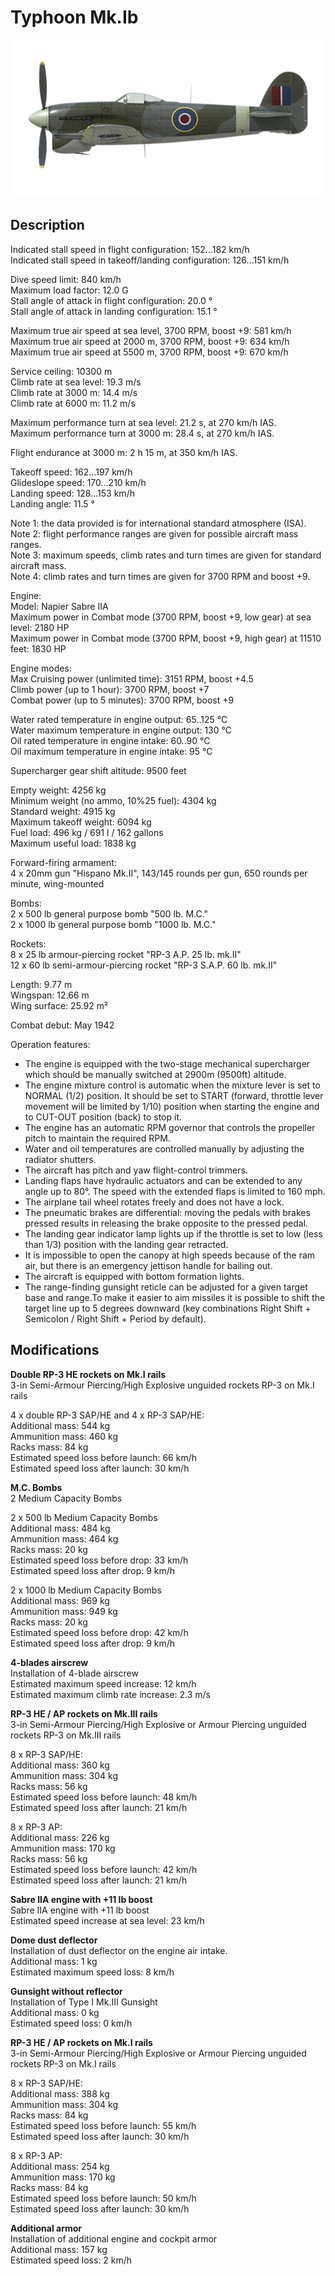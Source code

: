 # Typhoon Mk.Ib

![typhoonmkib](../images/planes/typhoonmkib.png)

## Description

Indicated stall speed in flight configuration: 152...182 km/h  
Indicated stall speed in takeoff/landing configuration: 126...151 km/h  
  
Dive speed limit: 840 km/h  
Maximum load factor: 12.0 G  
Stall angle of attack in flight configuration: 20.0 °  
Stall angle of attack in landing configuration: 15.1 °  
  
Maximum true air speed at sea level, 3700 RPM, boost +9: 581 km/h  
Maximum true air speed at 2000 m, 3700 RPM, boost +9: 634 km/h  
Maximum true air speed at 5500 m, 3700 RPM, boost +9: 670 km/h  
  
Service ceiling: 10300 m  
Climb rate at sea level: 19.3 m/s  
Climb rate at 3000 m: 14.4 m/s  
Climb rate at 6000 m: 11.2 m/s  
  
Maximum performance turn at sea level: 21.2 s, at 270 km/h IAS.  
Maximum performance turn at 3000 m: 28.4 s, at 270 km/h IAS.  
  
Flight endurance at 3000 m: 2 h 15 m, at 350 km/h IAS.  
  
Takeoff speed: 162...197 km/h  
Glideslope speed: 170...210 km/h  
Landing speed: 128...153 km/h  
Landing angle: 11.5 °  
  
Note 1: the data provided is for international standard atmosphere (ISA).  
Note 2: flight performance ranges are given for possible aircraft mass ranges.  
Note 3: maximum speeds, climb rates and turn times are given for standard aircraft mass.  
Note 4: climb rates and turn times are given for 3700 RPM and boost +9.  
  
Engine:  
Model: Napier Sabre IIA  
Maximum power in Combat mode (3700 RPM, boost +9, low gear) at sea level: 2180 HP  
Maximum power in Combat mode (3700 RPM, boost +9, high gear) at 11510 feet: 1830 HP  
  
Engine modes:  
Max Cruising power (unlimited time): 3151 RPM, boost +4.5  
Climb power (up to 1 hour): 3700 RPM, boost +7  
Combat power (up to 5 minutes): 3700 RPM, boost +9  
  
Water rated temperature in engine output: 65..125 °C  
Water maximum temperature in engine output: 130 °C  
Oil rated temperature in engine intake: 60..90 °C  
Oil maximum temperature in engine intake: 95 °C  
  
Supercharger gear shift altitude: 9500 feet  
  
Empty weight: 4256 kg  
Minimum weight (no ammo, 10%25 fuel): 4304 kg  
Standard weight: 4915 kg  
Maximum takeoff weight: 6094 kg  
Fuel load: 496 kg / 691 l / 162 gallons  
Maximum useful load: 1838 kg  
  
Forward-firing armament:  
4 x 20mm gun "Hispano Mk.II", 143/145 rounds per gun, 650 rounds per minute, wing-mounted  
  
Bombs:  
2 x 500 lb general purpose bomb "500 lb. M.C."  
2 x 1000 lb general purpose bomb "1000 lb. M.C."  
  
Rockets:  
8 x 25 lb armour-piercing rocket "RP-3 A.P. 25 lb. mk.II"  
12 x 60 lb semi-armour-piercing rocket "RP-3 S.A.P. 60 lb. mk.II"  
  
Length: 9.77 m  
Wingspan: 12.66 m  
Wing surface: 25.92 m²  
  
Combat debut: May 1942  
  
Operation features:  
- The engine is equipped with the two-stage mechanical supercharger which should be manually switched at 2900m (9500ft) altitude.  
- The engine mixture control is automatic when the mixture lever is set to NORMAL (1/2) position. It should be set to START (forward, throttle lever movement will be limited by 1/10) position when starting the engine and to CUT-OUT position (back) to stop it.  
- The engine has an automatic RPM governor that controls the propeller pitch to maintain the required RPM.   
- Water and oil temperatures are controlled manually by adjusting the radiator shutters.  
- The aircraft has pitch and yaw flight-control trimmers.  
- Landing flaps have hydraulic actuators and can be extended to any angle up to 80°. The speed with the extended flaps is limited to 160 mph.  
- The airplane tail wheel rotates freely and does not have a lock.  
- The pneumatic brakes are differential: moving the pedals with brakes pressed results in releasing the brake opposite to the pressed pedal.  
- The landing gear indicator lamp lights up if the throttle is set to low (less than 1/3) position with the landing gear retracted.  
- It is impossible to open the canopy at high speeds because of the ram air, but there is an emergency jettison handle for bailing out.  
- The aircraft is equipped with bottom formation lights.  
- The range-finding gunsight reticle can be adjusted for a given target base and range.To make it easier to aim missiles it is possible to shift the target line up to 5 degrees downward (key combinations Right Shift + Semicolon / Right Shift + Period by default).

## Modifications

**Double RP-3 HE rockets on Mk.I rails**  
 3-in Semi-Armour Piercing/High Explosive unguided rockets RP-3 on Mk.I rails  
  
4 x double RP-3 SAP/HE and 4 x RP-3 SAP/HE:  
Additional mass: 544 kg  
Ammunition mass: 460 kg  
Racks mass: 84 kg  
Estimated speed loss before launch: 66 km/h  
Estimated speed loss after launch: 30 km/h

**M.C. Bombs**  
2 Medium Capacity Bombs  
  
2 x 500 lb Medium Capacity Bombs  
Additional mass: 484 kg  
Ammunition mass: 464 kg  
Racks mass: 20 kg  
Estimated speed loss before drop: 33 km/h  
Estimated speed loss after drop: 9 km/h  
  
2 x 1000 lb Medium Capacity Bombs  
Additional mass: 969 kg  
Ammunition mass: 949 kg  
Racks mass: 20 kg  
Estimated speed loss before drop: 42 km/h  
Estimated speed loss after drop: 9 km/h

**4-blades airscrew**  
Installation of 4-blade airscrew  
Estimated maximum speed increase: 12 km/h  
Estimated maximum climb rate increase: 2.3 m/s

**RP-3 HE / AP rockets on Mk.III rails**  
3-in Semi-Armour Piercing/High Explosive or Armour Piercing unguided rockets RP-3 on Mk.III rails  
  
8 x RP-3 SAP/HE:  
Additional mass: 360 kg  
Ammunition mass: 304 kg  
Racks mass: 56 kg  
Estimated speed loss before launch: 48 km/h  
Estimated speed loss after launch: 21 km/h  
  
8 x RP-3 AP:  
Additional mass: 226 kg  
Ammunition mass: 170 kg  
Racks mass: 56 kg  
Estimated speed loss before launch: 42 km/h  
Estimated speed loss after launch: 21 km/h

**Sabre IIA engine with +11 lb boost**  
Sabre IIA engine with +11 lb boost  
Estimated speed increase at sea level: 23 km/h

**Dome dust deflector**  
Installation of dust deflector on the engine air intake.  
Additional mass: 1 kg  
Estimated maximum speed loss: 8 km/h

**Gunsight without reflector**  
Installation of Type I Mk.III Gunsight  
Additional mass: 0 kg  
Estimated speed loss: 0 km/h

**RP-3 HE / AP rockets on Mk.I rails**  
 3-in Semi-Armour Piercing/High Explosive or Armour Piercing unguided rockets RP-3 on Mk.I rails  
  
8 x RP-3 SAP/HE:  
Additional mass: 388 kg  
Ammunition mass: 304 kg  
Racks mass: 84 kg  
Estimated speed loss before launch: 55 km/h  
Estimated speed loss after launch: 30 km/h  
  
8 x RP-3 AP:  
Additional mass: 254 kg  
Ammunition mass: 170 kg  
Racks mass: 84 kg  
Estimated speed loss before launch: 50 km/h  
Estimated speed loss after launch: 30 km/h

**Additional armor**  
Installation of additional engine and cockpit armor  
Additional mass: 157 kg  
Estimated speed loss: 2 km/h
